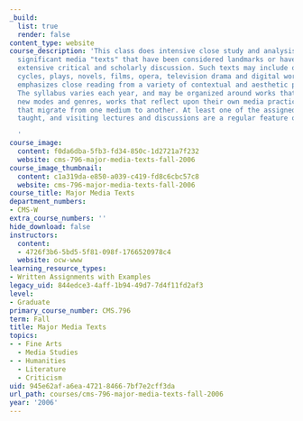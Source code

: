 ```yaml
---
_build:
  list: true
  render: false
content_type: website
course_description: 'This class does intensive close study and analysis of historically
  significant media "texts" that have been considered landmarks or have sustained
  extensive critical and scholarly discussion. Such texts may include oral epic, story
  cycles, plays, novels, films, opera, television drama and digital works. The course
  emphasizes close reading from a variety of contextual and aesthetic perspectives.
  The syllabus varies each year, and may be organized around works that have launched
  new modes and genres, works that reflect upon their own media practices, or on stories
  that migrate from one medium to another. At least one of the assigned texts is collaboratively
  taught, and visiting lectures and discussions are a regular feature of the subject.

  '
course_image:
  content: f0da6dba-5fb3-fd34-850c-1d2721a7f232
  website: cms-796-major-media-texts-fall-2006
course_image_thumbnail:
  content: c1a319da-e850-a039-c419-fd8c6cbc57c8
  website: cms-796-major-media-texts-fall-2006
course_title: Major Media Texts
department_numbers:
- CMS-W
extra_course_numbers: ''
hide_download: false
instructors:
  content:
  - 4726f3b6-5bd5-5f81-098f-1766520978c4
  website: ocw-www
learning_resource_types:
- Written Assignments with Examples
legacy_uid: 844edce3-4aff-1b94-49d7-7d4f11fd2af3
level:
- Graduate
primary_course_number: CMS.796
term: Fall
title: Major Media Texts
topics:
- - Fine Arts
  - Media Studies
- - Humanities
  - Literature
  - Criticism
uid: 945e62af-a6ea-4721-8466-7bf7e2cff3da
url_path: courses/cms-796-major-media-texts-fall-2006
year: '2006'
---
```

